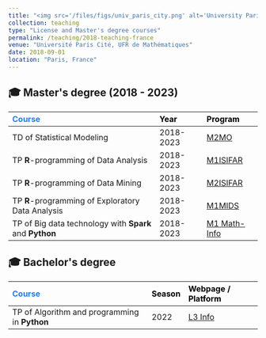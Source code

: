 ```yaml
---
title: "<img src='/files/figs/univ_paris_city.png' alt='University Paris Cité' style='height: 2em; vertical-align: middle;'> UFR de Mathématiques - Université Paris Cité"
collection: teaching
type: "License and Master's degree courses"
permalink: /teaching/2018-teaching-france
venue: "Université Paris Cité, UFR de Mathématiques"
date: 2018-09-01
location: "Paris, France"
---
```


## 🎓 Master's degree (2018 - 2023)

| <span style="color: #217CFF;">Course</span> | <span style="color: black;">Year</span> | <span style="color: black;">Program</span> |
|:--------------------------------------------|:----------------------------------------|:-------------------------------------------|
| TD of Statistical Modeling | 2018-2023 | [M2MO](https://masterfinance.math.univ-paris-diderot.fr/) |
| TP **R**-programming of Data Analysis | 2018-2023 | [M1ISIFAR](https://master.math.u-paris.fr/annee/m1-isifar/) |
| TP **R**-programming of Data Mining | 2018-2023 | [M2ISIFAR](https://master.math.u-paris.fr/annee/m2-isifar/) |
| TP **R**-programming of Exploratory Data Analysis | 2018-2023 | [M1MIDS](https://master.math.u-paris.fr/annee/m1-mi/) |
| TP of Big data technology with **Spark** and **Python** | 2018-2023 | [M1 Math-Info](https://master.math.u-paris.fr/modules/m1mi-big-data/) |


## 🎓 Bachelor's degree

| <span style="color: #217CFF;">Course</span> | <span style="color: black;">Season</span> | <span style="color: black;">Webpage / Platform</span> |
|:--------------------------------------------|:------------------------------------------|:------------------------------------------------------|
| TP of Algorithm and programming in **Python** | 2022 | [L3 Info](https://odf.u-paris.fr/fr/offre-de-formation/licence-XA/sciences-technologies-sante-STS/informatique-K2VO937D/licence-informatique-parcours-informatique-generale-JRKM8J1B.html) |


<!--

## 🎓 Master's degree (2018 - 2023)

- [M2MO](https://masterfinance.math.univ-paris-diderot.fr/) : TD of **Statistical Modeling**.

- [M1ISIFAR](https://master.math.u-paris.fr/annee/m1-isifar/) : TP **R**-programming of **Data Analysis**.

- [M2ISIFAR](https://master.math.u-paris.fr/annee/m2-isifar/) : TP **R**-programming of **Data Mining**.

- [M1MIDS](https://master.math.u-paris.fr/annee/m1-mi/) : TP **R**-programming of **Exploratory Data Analysis**.

- [M1 Math-Info](https://master.math.u-paris.fr/modules/m1mi-big-data/) : TP of **Big data technology** with **Spark** and **Python**.

## 🎓 License (2022)

- [L3 Info](https://odf.u-paris.fr/fr/offre-de-formation/licence-XA/sciences-technologies-sante-STS/informatique-K2VO937D/licence-informatique-parcours-informatique-generale-JRKM8J1B.html) : TP of **Algorithm and programming** in **Python**.


Courses (Khmer)
===========

- [Introduction to Machine Learning](https://hassothea.github.io/MLcourses/index.html)

- [FPB - Machine Learning Course](https://hassothea.github.io/FPB_ML_course/index.html)

-->











